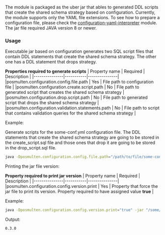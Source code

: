
The module is packaged as the uber jar that ables to generated DDL scripts that create the shared schema strategy based on configuration. 
Currently, the module supports only the YAML file extensions. 
To see how to prepare a configuration file, please check the [configuration-yaml-interpreter](../configuration-yaml-interpreter) module.
The jar file required JAVA version 8 or newer.

### Usage
Executable jar based on configuration generates two SQL script files that contain DDL statements that create the shared schema strategy. 
The other one has a DDL statement that drops strategy.

__Properties required to generate scripts__
| Property name |   Required    |   Description |
|---------------|-----------|---------------|
|posmulten.configuration.config.file.path   |   Yes |   File path to configuration file  |
|posmulten.configuration.create.script.path |   No |   File path to generated script that creates the shared schema strategy |
|posmulten.configuration.drop.script.path   |   No |   File path to generated script that drops the shared schema strategy |
|posmulten.configuration.validation.statements.path  |   No |   File path to script that contains validation queries for the shared schema strategy |

Example:

Generate scripts for the some-conf.yml configuration file. 
The DDL statements that create the shared schema strategy are going to be stored in the create_script.sql file and those ones that drop it are going to be stored in the drop_script.sql file.

```bash
java -Dposmulten.configuration.config.file.path="/path/to/file/some-conf.yml" -Dposmulten.configuration.create.script.path="/some/dir/create_script.sql" -Dposmulten.configuration.drop.script.path="path/for/drop/script/drop_script.sql" -jar "/some/path/configuration-jar-jar-with-dependencies.jar"
```

Printing the jar file version:

__Property required to print jar version__
| Property name |   Required    |   Description |
|---------------|-----------|---------------|
|posmulten.configuration.config.version.print   |   Yes |   Property that force the jar file to print its version. Property required to have assigned value __true__  |

Example:

```bash
java -Dposmulten.configuration.config.version.print="true" -jar "/some/path/configuration-jar-jar-with-dependencies.jar"
```

Output:

```bash
0.3.0
```